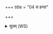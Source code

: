 +++
title = "04 स हन्ता"

+++
<details><summary>मूलम् (WS)</summary>

स हन्ता शत्रोर्भवतु हन्ता भवतु दोधताम् ।  
विशामह प्रणीरयदग्रमुद्भिन्दतामसत् ॥५॥
</details>